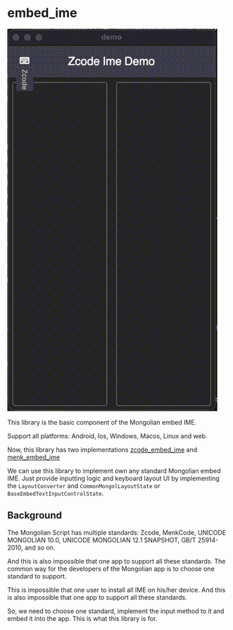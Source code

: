# embed_ime

![](https://raw.githubusercontent.com/Satsrag/embed_input/main/desktop_screenshot.gif)

This library is the basic component of the Mongolian embed IME.

Support all platforms: Android, Ios, Windows, Macos, Linux and web.

Now, this library has two implementations [zcode_embed_ime](https://github.com/Satsrag/embed_input/tree/main/zcode_embed_ime) and [menk_embed_ime](https://github.com/Satsrag/embed_input/tree/main/menk_embed_ime)

We can use this library to implement own any standard Mongolian embed IME. Just provide inputting logic and keyboard layout UI by implementing the `LayoutConverter` and `CommonMongolLayoutState` or `BaseEmbedTextInputControlState`.

## Background

The Mongolian Script has multiple standards: Zcode, MenkCode, UNICODE MONGOLIAN 10.0, UNICODE MONGOLIAN 12.1 SNAPSHOT, GB/T 25914-2010, and so on.

And this is also impossible that one app to support all these standards. 
The common way for the developers of the Mongolian app is to choose one standard to support.

This is impossible that one user to install all IME on his/her device. 
And this is also impossible that one app to support all these standards. 

So, we need to choose one standard, implement the input method to it and embed it into the app. This is what this library is for. 
